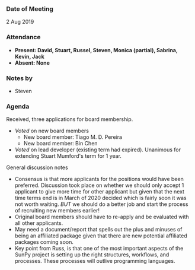 ### Date of Meeting

2 Aug 2019

### Attendance

- **Present: David, Stuart, Russel, Steven, Monica (partial), Sabrina, Kevin, Jack**
- **Absent: None**

### Notes by

- Steven

### Agenda

Received, three applications for board membership.

- _Voted_ on new board members
  - New board member: Tiago M. D. Pereira
  - New board member: Bin Chen
- _Voted_ on lead developer (existing term had expired). Unanimous for extending Stuart Mumford's term for 1 year.

General discussion notes
- Consensus is that more applicants for the positions would have been preferred. Discussion took place on whether we should only accept 1 applicant to give more time for other applicant but given that the next time terms end is in March of 2020 decided which is fairly soon it was not worth waiting. _BUT_ we should do a better job and start the process of recruiting new members earlier!
- Original board members should have to re-apply and be evaluated with all other applicants.
- May need a document/report that spells out the plus and minuses of being an affiliated package given that there are new potential affiliated packages coming soon.
- Key point from Russ, is that one of the most important aspects of the SunPy project is setting up the right structures, workflows, and processes. These processes will outlive programming languages.
